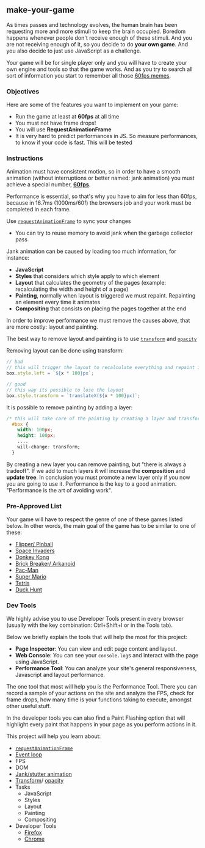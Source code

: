 ## make-your-game

As times passes and technology evolves, the human brain has been requesting
more and more stimuli to keep the brain occupied. Boredom happens whenever
people don't receive enough of these stimuli. And you are not receiving enough
of it, so you decide to do **your own game**. And you also decide to just use
JavaScript as a challenge.

Your game will be for single player only and you will have to create your
own engine and tools so that the game works. And as you try to search all sort
of information you start to remember all those [60fps memes](https://pics.me.me/60-fps-59-fps-35518800.png).

### Objectives

Here are some of the features you want to implement on your game:

- Run the game at least at **60fps** at all time
- You must not have frame drops!
- You will use **RequestAnimationFrame**
- It is very hard to predict performances in JS. So measure performances,
  to know if your code is fast. This will be tested

### Instructions

Animation must have consistent motion, so in order to have a smooth animation (without interruptions or better named: jank animation) you must achieve a special number, [**60fps**](https://blog.algolia.com/performant-web-animations/).

Performance is essential, so that's why you have to aim for less than 60fps, because in 16.7ms (1000ms/60f) the browsers job and your work must be completed in each frame.

Use [`requestAnimationFrame`](https://developer.mozilla.org/en-US/docs/Web/API/window/requestAnimationFrame) to sync your changes

- You can try to reuse memory to avoid jank when the garbage collector pass

Jank animation can be caused by loading too much information, for instance:

- **JavaScript**
- **Styles** that considers which style apply to which element
- **Layout** that calculates the geometry of the pages (example: recalculating the width and height of a page)
- **Painting**, normally when layout is triggered we must repaint. Repainting an element every time it animates
- **Compositing** that consists on placing the pages together at the end

In order to improve performance we must remove the causes above, that are more costly: layout and painting.

The best way to remove layout and painting is to use [`transform`](https://developer.mozilla.org/en-US/docs/Web/CSS/transform) and [`opacity`](TODO-link)

Removing layout can be done using transform:

```js
// bad
// this will trigger the layout to recalculate everything and repaint it again
box.style.left = `${x * 100}px`;

// good
// this way its possible to lose the layout
box.style.transform = `translateX(${x * 100}px)`;
```

It is possible to remove painting by adding a layer:

```css
/* this will take care of the painting by creating a layer and transform it*/
  #box {
    width: 100px;
    height: 100px;
    ....
    will-change: transform;
  }
```

By creating a new layer you can remove painting, but "there is always a tradeoff". If we add to much layers it will increase the **composition** and **update tree**. In conclusion you must promote a new layer only if you now you are going to use it. Performance is the key to a good animation. "Performance is the art of avoiding work".

### Pre-Approved List

Your game will have to respect the genre of one of these games listed below. In other words, the main goal of the game has to be similar to one of these:

- [Flipper/ Pinball](https://en.wikipedia.org/wiki/Pinball)
- [Space Invaders](https://en.wikipedia.org/wiki/Space_Invaders)
- [Donkey Kong](https://en.wikipedia.org/wiki/Donkey_Kong)
- [Brick Breaker/ Arkanoid](https://en.wikipedia.org/wiki/Arkanoid)
- [Pac-Man](https://pt.wikipedia.org/wiki/Pac-Man)
- [Super Mario](https://en.wikipedia.org/wiki/Super_Mario)
- [Tetris](https://pt.wikipedia.org/wiki/Tetris)
- [Duck Hunt](https://en.wikipedia.org/wiki/Duck_Hunt)

### Dev Tools

We highly advise you to use Developer Tools present in every browser (usually with the key combination: Ctrl+Shift+I or in the Tools tab).

Below we briefly explain the tools that will help the most for this project:

- **Page Inspector**: You can view and edit page content and layout.
- **Web Console**: You can see your `console.log`s and interact with the page using JavaScript.
- **Performance Tool**: You can analyze your site's general responsiveness, Javascript and layout performance.

The one tool that most will help you is the Performance Tool. There you can record a sample of your actions on the site and analyze the FPS, check for frame drops, how many time is your functions taking to execute, amongst other useful stuff.

In the developer tools you can also find a Paint Flashing option that will highlight every paint that happens in your page as you perform actions in it.

This project will help you learn about:

- [`requestAnimationFrame`](https://developer.mozilla.org/en-US/docs/Web/API/window/requestAnimationFrame)
- [Event loop](https://developer.mozilla.org/pt-BR/docs/Web/JavaScript/EventLoop)
- FPS
- DOM
- [Jank/stutter animation](https://murtada.nl/blog/going-jank-free-achieving-60-fps-smooth-websites)
- [Transform](https://developer.mozilla.org/en-US/docs/Web/CSS/transform)/ [opacity](TODO-link)
- Tasks
  - JavaScript
  - Styles
  - Layout
  - Painting
  - Compositing
- Developer Tools
  - [Firefox](https://developer.mozilla.org/en-US/docs/Learn/Common_questions/What_are_browser_developer_tools)
  - [Chrome](https://developers.google.com/web/tools/chrome-devtools)

